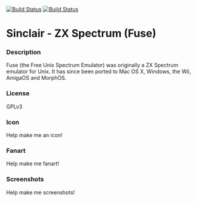[![Build Status](https://travis-ci.org/kodi-game/game.libretro.fuse.svg?branch=master)](https://travis-ci.org/kodi-game/game.libretro.fuse)
[![Build Status](https://ci.appveyor.com/api/projects/status/github/kodi-game/game.libretro.fuse?svg=true)](https://ci.appveyor.com/project/kodi-game/game-libretro-fuse)

# Sinclair - ZX Spectrum (Fuse)

### Description

Fuse (the Free Unix Spectrum Emulator) was originally a ZX Spectrum emulator for Unix. It has since been ported to Mac OS X, Windows, the Wii, AmigaOS and MorphOS.

### License

GPLv3

### Icon

Help make me an icon!

### Fanart

Help make me fanart!

### Screenshots

Help make me screenshots!
